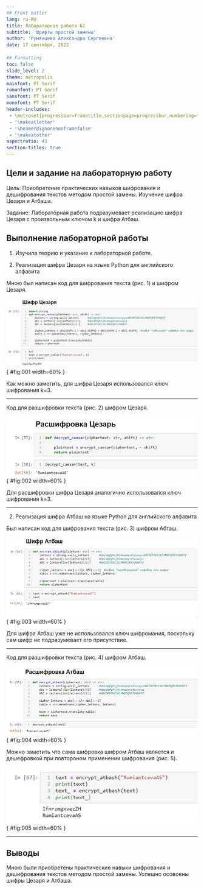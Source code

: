 ```yaml
---
## Front matter
lang: ru-RU
title: Лабораторная работа №1
subtitle: 'Шрифты простой замены'
author: 'Румянцева Александра Сергеевна'
date: 17 сентября, 2022

## Formatting
toc: false
slide_level: 2
theme: metropolis
mainfont: PT Serif
romanfont: PT Serif
sansfont: PT Serif
monofont: PT Serif
header-includes: 
 - \metroset{progressbar=frametitle,sectionpage=progressbar,numbering=fraction}
 - '\makeatletter'
 - '\beamer@ignorenonframefalse'
 - '\makeatother'
aspectratio: 43
section-titles: true
---
```


## Цели и задание на лабораторную работу

Цель: Приобретение практических навыков шифрования и дешифрования текстов методом простой замены. Изучение шифра Цезаря и Атбаша.

Задание: Лабораторная работа подразумевает реализацию шифра Цезаря с произвольным ключом k и шифра Атбаш.

## Выполнение лабораторной работы

1. Изучила теорию и указание к лабораторной работе.

2. Реализация шифра Цезаря на языке Python для английского алфавита

Мною был написан код для шифрования текста (рис. 1) и шифром Цезаря.

   ![рис. 1. Шифрование текста шифром Цезаря.](images/1.jpg){ #fig:001 width=60% }

Как можно заметить, для шифра Цезаря использовался ключ шифрования k=3. 

---

Код для разшифровки текста (рис. 2) шифром Цезаря.

   ![рис. 2. Разшифровка текста шифром Цезаря.](images/2.jpg){ #fig:002 width=60% }

Для расшифровки шифра Цезаря аналогично использовался ключ шифрования k=3. 

---

2. Реализация шифра Атбаш на языке Python для английского алфавита

Был написан код для шифрования текста (рис. 3) шифром Абташ.

   ![рис. 3. Шифрование текста шифром Атбаш.](images/3.jpg){ #fig:003 width=60% }

Для шифра Атбаш уже не использовался ключ шифромания, поскольку сам шифр не подразумевает его присутствие.

---

Код для разшифровки текста (рис. 4) шифром Атбаш.

   ![рис. 4. Разшифровка текста шифром Атбаш.](images/4.jpg){ #fig:004 width=60% }

Можно заметить что сама шифровка шифром Атбаш является и дешефровкой при повтороном применении шифрования (рис. 5).

   ![рис. 5. Повторное шифрование текста шифром Атбаш = дешифрование.](images/5.jpg){ #fig:005 width=60% }

---

## Выводы

Мною были приобретены практические навыки шифрования и дешифрования текстов методом простой замены. Успешно осовоены шифры Цезаря и Атбаша.